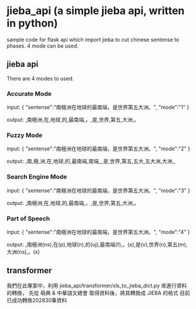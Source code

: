 # jieba_api (a simple jieba api, written in python) #

sample code for flask api which import jieba to cut chinese sentense to phases. 4 mode can be used.

## jieba api ##
There are 4 modes to used.

### Accurate Mode ###

input: 
{ 
  "sentense":"南極洲在地球的最南端，是世界第五大洲。", 
  "mode":"1" 
}

output: ,南極洲,在,地球,的,最南端,，,是,世界,第五,大洲,。

### Fuzzy Mode ###

input: { "sentense":"南極洲在地球的最南端，是世界第五大洲。", "mode":"2" }

output: ,南,極,洲,在,地球,的,最南端,南端,,,是,世界,第五,五大,五大洲,大洲,,

### Search Engine Mode  ###

input: { "sentense":"南極洲在地球的最南端，是世界第五大洲。", "mode":"3" }

output: ,南極洲,在,地球,的,最南端,，,是,世界,第五,大洲,。

### Part of Speech  ###

input: { "sentense":"南極洲在地球的最南端，是世界第五大洲。", "mode":"4" }

output: ,南極洲(ns),在(p),地球(n),的(uj),最南端(f),，(x),是(v),世界(n),第五(m),大洲(ns),。(x)

## transformer ##
我們在此專案中，利用 jieba_api/transformer/xls_to_jieba_dict.py 來進行資料的轉換，
先從 萌典 & 中華語文總會 取得資料後，將其轉換成 JIEBA 的格式
目前已成功轉換202830筆資料
